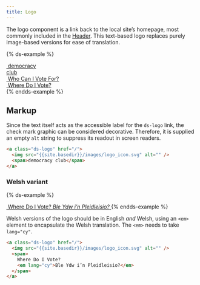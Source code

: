 ```yaml
---
title: Logo
---
```


The logo component is a link back to the local site’s homepage, most commonly included in the [Header]({{site.basedir}}/components/header). This text-based logo replaces purely image-based versions for ease of translation.

{% ds-example %}

  <div class="ds-stack-smaller">
    <div>
      <a class="ds-logo" href="/">
        <img src="{{site.basedir}}/images/logo_icon.svg" alt="" />
        <span>democracy<br>club</span>
      </a>
    </div>
    <div>
      <a class="ds-logo" href="/">
        <img src="{{site.basedir}}/images/logo_icon.svg" alt="" />
        <span>Who Can I Vote For?</span>
      </a>
    </div>
    <div>
      <a class="ds-logo" href="/">
        <img src="{{site.basedir}}/images/logo_icon.svg" alt="" />
        <span>Where Do I Vote?</span>
      </a>
    </div>
  </div>
{% endds-example %}


## Markup

Since the text itself acts as the accessible label for the `ds-logo` link, the check mark graphic can be considered decorative. Therefore, it is supplied an empty `alt` string to suppress its readout in screen readers.

```html
<a class="ds-logo" href="/">
  <img src="{{site.basedir}}/images/logo_icon.svg" alt="" />
  <span>democracy club</span>
</a>
```

### Welsh variant

{% ds-example %}

  <a class="ds-logo" href="/">
    <img src="{{site.basedir}}/images/logo_icon.svg" alt="" />
    <span>
      Where Do I Vote?
      <em lang="cy">Ble Ydw i’n Pleidleisio?</em>
    </span>
  </a>
{% endds-example %}


Welsh versions of the logo should be in English _and_ Welsh, using an `<em>` element to encapsulate the Welsh translation. The `<em>` needs to take `lang="cy"`.

```html
<a class="ds-logo" href="/">
  <img src="{{site.basedir}}/images/logo_icon.svg" alt="" />
  <span>
    Where Do I Vote?
    <em lang="cy">Ble Ydw i’n Pleidleisio?</em>
  </span>
</a>
```
